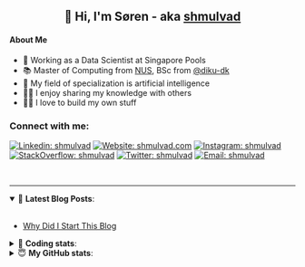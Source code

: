 <h2 align="center">
	👋 Hi, I'm Søren - aka <a href="https://shmulvad.com">shmulvad</a>
</h2>

#### About Me
- 🤖 Working as a Data Scientist at Singapore Pools
- 📚 Master of Computing from [NUS], BSc from [@diku-dk]
- 🧠 My field of specialization is artificial intelligence
- 👨‍🏫 I enjoy sharing my knowledge with others
- 👨‍💻 I love to build my own stuff

### Connect with me:

[![Linkedin: shmulvad](https://img.shields.io/badge/shmulvad-blue?style=flat&logo=Linkedin&logoColor=white)][linkedin]
[![Website: shmulvad.com](https://img.shields.io/badge/shmulvad.com-47CCCC?&style=flat&logo=Google-Chrome&logoColor=white)][website]
[![Instagram: shmulvad](https://img.shields.io/badge/-@shmulvad-purple?style=flat&logo=Instagram&logoColor=white)][instagram]
[![StackOverflow: shmulvad](https://img.shields.io/badge/shmulvad-FE7A16?style=flat&logo=stack-overflow&logoColor=white)][stackOverflow]
[![Twitter: shmulvad](https://img.shields.io/badge/@shmulvad-1ca0f1?style=flat&logo=twitter&logoColor=white)][twitter]
[![Email: shmulvad](https://img.shields.io/badge/shmulvad-D14836?style=flat&logo=gmail&logoColor=white)][mail]

<br />

---

<details open>
 <summary>📕 <b>Latest Blog Posts</b>: </summary>

<br>

<!-- BLOG-POST-LIST:START -->
- [Why Did I Start This Blog](https://shmulvad.com/blog/why-did-start-this-blog)
<!-- BLOG-POST-LIST:END -->

</details>

<!-- --- -->

<details>
 <summary>🤖 <b>Coding stats</b>: </summary>

<br>

NOTE: Doesn't track coding at work or work done in environments such as Jupyter Notebooks.

<!--START_SECTION:waka-->
![Code Time](http://img.shields.io/badge/Code%20Time-2%2C656%20hrs%203%20mins-blue)

**I'm a Night 🦉** 

```text
🌞 Morning                489 commits         ██░░░░░░░░░░░░░░░░░░░░░░░   08.62 % 
🌆 Daytime                1535 commits        ███████░░░░░░░░░░░░░░░░░░   27.05 % 
🌃 Evening                2243 commits        ██████████░░░░░░░░░░░░░░░   39.52 % 
🌙 Night                  1408 commits        ██████░░░░░░░░░░░░░░░░░░░   24.81 % 
```


📊 **This Week I Spent My Time On** 

```text
💬 Programming Languages: 
Python                   21 hrs 18 mins      ██████████████████░░░░░░░   72.29 % 
Other                    5 hrs 2 mins        ████░░░░░░░░░░░░░░░░░░░░░   17.13 % 
HTML                     57 mins             █░░░░░░░░░░░░░░░░░░░░░░░░   03.25 % 
Markdown                 30 mins             ░░░░░░░░░░░░░░░░░░░░░░░░░   01.70 % 
CSV                      26 mins             ░░░░░░░░░░░░░░░░░░░░░░░░░   01.52 % 

🔥 Editors: 
VS Code                  24 hrs 9 mins       ████████████████████░░░░░   81.97 % 
Zsh                      4 hrs 47 mins       ████░░░░░░░░░░░░░░░░░░░░░   16.28 % 
Sublime Text             30 mins             ░░░░░░░░░░░░░░░░░░░░░░░░░   01.75 % 

🐱‍💻 Projects: 
km24-core                28 hrs 24 mins      ████████████████████████░   96.36 % 
overvaagning-admin       32 mins             ░░░░░░░░░░░░░░░░░░░░░░░░░   01.86 % 
Unknown Project          30 mins             ░░░░░░░░░░░░░░░░░░░░░░░░░   01.75 % 
Terminal                 0 secs              ░░░░░░░░░░░░░░░░░░░░░░░░░   00.03 % 
hit-locator              0 secs              ░░░░░░░░░░░░░░░░░░░░░░░░░   00.01 % 
```


 Last Updated on 26/07/2024 18:44:19 UTC
<!--END_SECTION:waka-->

</details>

<!-- --- -->

<details>
 <summary>😇 <b>My GitHub stats</b>: </summary>

<br>

<img align="left" alt="shmulvad's Github Stats" src="https://github-readme-stats.vercel.app/api?username=shmulvad&show_icons=true&hide_border=true" />

</details>



[website]: https://shmulvad.com
[twitter]: https://twitter.com/shmulvad
[linkedin]: https://linkedin.com/in/shmulvad
[instagram]: https://instagram.com/shmulvad
[stackOverflow]: https://stackoverflow.com/users/9248793/shmulvad
[mail]: mailto:shmulvad@gmail.com
[@diku-dk]: https://github.com/diku-dk
[github]: https://github.com/shmulvad
[NUS]: https://www.nus.edu.sg